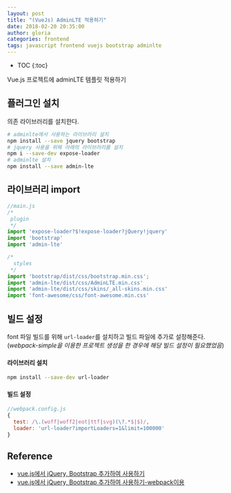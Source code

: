 ```yaml
---
layout: post
title: "(VueJs) AdminLTE 적용하기"
date: 2018-02-20 20:35:00
author: gloria
categories: frontend
tags: javascript frontend vuejs bootstrap adminlte
---
```


* TOC
{:toc}

Vue.js 프로젝트에 adminLTE 템플릿 적용하기

## 플러그인 설치
의존 라이브러리를 설치한다.
```sh
# adminlte에서 사용하는 라이브러리 설치
npm install --save jquery bootstrap
# jquery 사용을 위해 아래의 라이브러리를 설치
npm i --save-dev expose-loader  
# adminlte 설치
npm install --save admin-lte
```

## 라이브러리 import
```javascript
//main.js
/*
 plugin
 */
import 'expose-loader?$!expose-loader?jQuery!jquery'
import 'bootstrap'
import 'admin-lte'

/*
  styles
 */
import 'bootstrap/dist/css/bootstrap.min.css';
import 'admin-lte/dist/css/AdminLTE.min.css'
import 'admin-lte/dist/css/skins/_all-skins.min.css'
import 'font-awesome/css/font-awesome.min.css'
```

## 빌드 설정
font 파일 빌드를 위해 `url-loader`를 설치하고 빌드 파일에 추가로 설정해준다.
(*webpack-simple을 이용한 프로젝트 생성을 한 경우에 해당 빌드 설정이 필요했었음*)

#### 라이브러리 설치
```sh
npm install --save-dev url-loader
```

#### 빌드 설정
```javascript
//webpack.config.js
{
  test: /\.(woff|woff2|eot|ttf|svg)(\?.*$|$)/,
  loader: 'url-loader?importLoaders=1&limit=100000'
}
```

## Reference
- [vue.js에서 jQuery, Bootstrap 추가하여 사용하기](http://vuejs.kr/jekyll/update/2017/03/02/vuejs-jquery-bootstrap/)
- [vue.js에서 jQuery, Bootstrap 추가하여 사용하기-webpack이용](https://lovemewithoutall.github.io/it/install-bootstrap-for-vue/)
